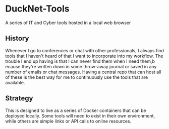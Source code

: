 # DuckNet-Tools
A series of IT and Cyber tools hosted in a local web browser

## History
Whenever I go to conferences or chat with other professionals, I always find tools that I haven't heard of that I want to incorporate into my workflow. The trouble I end up having is that I can never find them when I need them,b ecause they're written down in some throw-away journal or saved in any number of emails or chat messages. Having a central repo that can host all of these is the best way for me to continuously use the tools that are available.

## Strategy
This is designed to live as a series of Docker containers that can be deployed locally. Some tools will need to exist in their own environment, while others are simple links or API calls to online resources.
